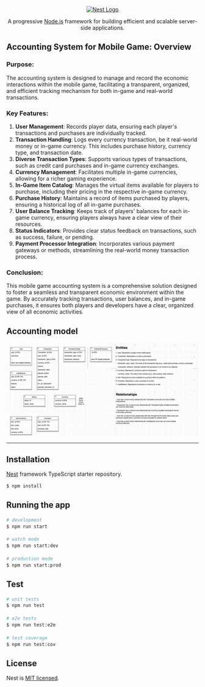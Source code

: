 <p align="center">
  <a href="http://nestjs.com/" target="blank"><img src="https://nestjs.com/img/logo-small.svg" width="200" alt="Nest Logo" /></a>
</p>

[circleci-image]: https://img.shields.io/circleci/build/github/nestjs/nest/master?token=abc123def456
[circleci-url]: https://circleci.com/gh/nestjs/nest

  <p align="center">A progressive <a href="http://nodejs.org" target="_blank">Node.js</a> framework for building efficient and scalable server-side applications.</p>
    <p align="center">


## Accounting System for Mobile Game: Overview

### Purpose:
The accounting system is designed to manage and record the economic interactions within the mobile game, facilitating a transparent, organized, and efficient tracking mechanism for both in-game and real-world transactions.

### Key Features:

1. **User Management**: Records player data, ensuring each player's transactions and purchases are individually tracked.
2. **Transaction Handling**: Logs every currency transaction, be it real-world money or in-game currency. This includes purchase history, currency type, and transaction date.
3. **Diverse Transaction Types**: Supports various types of transactions, such as credit card purchases and in-game currency exchanges.
4. **Currency Management**: Facilitates multiple in-game currencies, allowing for a richer gaming experience.
5. **In-Game Item Catalog**: Manages the virtual items available for players to purchase, including their pricing in the respective in-game currency.
6. **Purchase History**: Maintains a record of items purchased by players, ensuring a historical log of all in-game purchases.
7. **User Balance Tracking**: Keeps track of players' balances for each in-game currency, ensuring players always have a clear view of their resources.
8. **Status Indicators**: Provides clear status feedback on transactions, such as success, failure, or pending.
9. **Payment Processor Integration**: Incorporates various payment gateways or methods, streamlining the real-world money transaction process.

### Conclusion:
This mobile game accounting system is a comprehensive solution designed to foster a seamless and transparent economic environment within the game. By accurately tracking transactions, user balances, and in-game purchases, it ensures both players and developers have a clear, organized view of all economic activities.

## Accounting model

![Alt text](image.png)

---

## Installation
[Nest](https://github.com/nestjs/nest) framework TypeScript starter repository.

```bash
$ npm install
```

## Running the app

```bash
# development
$ npm run start

# watch mode
$ npm run start:dev

# production mode
$ npm run start:prod
```

## Test

```bash
# unit tests
$ npm run test

# e2e tests
$ npm run test:e2e

# test coverage
$ npm run test:cov
```

## License

Nest is [MIT licensed](LICENSE).
